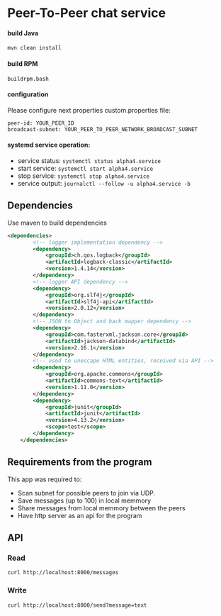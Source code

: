 # Peer-To-Peer chat service

#### build Java
```bsh
mvn clean install
```

#### build RPM
```bsh
buildrpm.bash
```

#### configuration
Please configure next properties custom.properties file:

```bsh
peer-id: YOUR_PEER_ID
broadcast-subnet: YOUR_PEER_TO_PEER_NETWORK_BROADCAST_SUBNET
```

#### systemd service operation:
- service status: `systemctl status alpha4.service`
- start service: `systemctl start alpha4.service`
- stop service: `systemctl stop alpha4.service`
- service output: `journalctl --follow -u alpha4.service -b`

## Dependencies
Use maven to build dependencies

```xml
<dependencies>
		<!-- logger implementation dependency -->
		<dependency>
			<groupId>ch.qos.logback</groupId>
			<artifactId>logback-classic</artifactId>
			<version>1.4.14</version>
		</dependency>
		<!-- logger API dependency -->
		<dependency>
			<groupId>org.slf4j</groupId>
			<artifactId>slf4j-api</artifactId>
			<version>2.0.12</version>
		</dependency>
		<!-- JSON to Object and back mapper dependency -->
		<dependency>
			<groupId>com.fasterxml.jackson.core</groupId>
			<artifactId>jackson-databind</artifactId>
			<version>2.16.1</version>
		</dependency>
		<!-- used to unescape HTML entities, received via API -->
		<dependency>
			<groupId>org.apache.commons</groupId>
			<artifactId>commons-text</artifactId>
			<version>1.11.0</version>
		</dependency>
		<dependency>
			<groupId>junit</groupId>
			<artifactId>junit</artifactId>
			<version>4.13.2</version>
			<scope>test</scope>
		</dependency>
	</dependencies>
```

## Requirements from the program

This app was required to:
* Scan subnet for possible peers to join via UDP.
* Save messages (up to 100) in local memmory
* Share messages from local memmory between the peers
* Have http server as an api for the program

## API

### Read
```
curl http://localhost:8000/messages
```

### Write
```
curl http://localhost:8000/send?message=text
```
